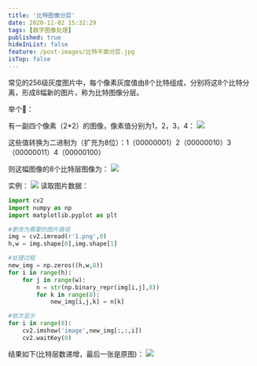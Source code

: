 ```yaml
---
title: '比特图像分层'
date: 2020-11-02 15:32:29
tags: [数字图像处理]
published: true
hideInList: false
feature: /post-images/比特平面分层.jpg
isTop: false
---
```

常见的256级灰度图片中，每个像素灰度值由8个比特组成，分别将这8个比特分离，形成8幅新的图片，称为比特图像分层。

举个🌰：

有一副四个像素（2*2）的图像，像素值分别为1，2，3，4：
![](https://ganhan999.github.io//post-images/1604302386613.gif)
                                                                            

 这些值转换为二进制为（扩充为8位）：1（00000001）2（00000010）3（00000011）4（00000100）

则这幅图像的8个比特层图像为：
![](https://ganhan999.github.io//post-images/1604302400912.gif)




实例：
![](https://ganhan999.github.io//post-images/1604303058038.png)
读取图片数据：

```python
import cv2
import numpy as np
import matplotlib.pyplot as plt

#更改为需要的图片路径
img = cv2.imread(r'1.png',0)
h,w = img.shape[0],img.shape[1]

#处理过程
new_img = np.zeros((h,w,8))
for i in range(h):
    for j in range(w):
        n = str(np.binary_repr(img[i,j],8))
        for k in range(8):
            new_img[i,j,k] = n[k]

#依次显示
for i in range(8):
    cv2.imshow('image',new_img[:,:,i])
    cv2.waitKey(0)
```

 
结果如下(比特层数递增，最后一张是原图)：
![](https://ganhan999.github.io//post-images/1604302544079.jpg)




